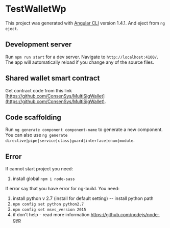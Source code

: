 # TestWalletWp

This project was generated with [Angular CLI](https://github.com/angular/angular-cli) version 1.4.1. And eject from `ng eject`.

## Development server

Run `npm run start` for a dev server. Navigate to `http://localhost:4100/`. The app will automatically reload if you change any of the source files.

## Shared wallet smart contract  

Get contract code from this link [https://github.com/ConsenSys/MultiSigWallet](https://github.com/ConsenSys/MultiSigWallet). 

## Code scaffolding

Run `ng generate component component-name` to generate a new component. You can also use `ng generate directive|pipe|service|class|guard|interface|enum|module`.

## Error

If cannot start project you need:
1) install global `npm i node-sass` 

If error say that you have error for ng-build. You need:
1) install python v 2.7 (install for default setting) -- install python path   
2) `npm config set python python2.7`
3) `npm config set msvs_version 2015`
4) if don't help - read more information https://github.com/nodejs/node-gyp 


